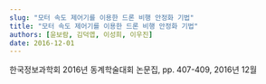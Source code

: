 ```yaml
---
slug: "모터 속도 제어기를 이용한 드론 비행 안정화 기법"
title: "모터 속도 제어기를 이용한 드론 비행 안정화 기법"
authors: [윤보람, 김덕엽, 이성희, 이우진]
date: 2016-12-01
---
```


한국정보과학회 2016년 동계학술대회 논문집, pp. 407-409, 2016년 12월
